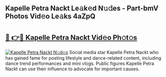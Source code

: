 ## Kapelle Petra Nackt Le𝚊k𝚎d N𝚞𝚍es - Part-bmV Photos Vid𝚎o Le𝚊ks 4aZpQ

# <h2><a href="http://fbaqr2u.evod.top/?m=Kapelle+Petra+Nackt">🔗 👉🔴 Kapelle Petra Nackt Vid𝚎o Ph𝚘t𝚘s</a></h2>

[![Kapelle Petra Nackt N𝚞d𝚎s](https://i.imgur.com/8V9OHl7.gif)](http://fbaqr2u.evod.top/?m=Kapelle+Petra+Nackt)
Social media star Kapelle Petra Nackt who has gained fame for posting lifestyle and dance-related content, including dance trend performances and mini vlogs. Public figures Kapelle Petra Nackt can use their influence to advocate for important causes. 
